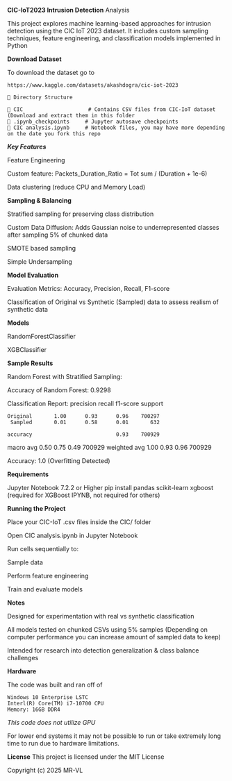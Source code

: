 **CIC-IoT2023 Intrusion Detection** Analysis

This project explores machine learning-based approaches for intrusion detection using the CIC IoT 2023 dataset. It includes custom sampling techniques, feature engineering, and classification models implemented in Python 

**Download Dataset**

To download the dataset go to 
``` 
https://www.kaggle.com/datasets/akashdogra/cic-iot-2023
```

```
📁 Directory Structure

📁 CIC                     # Contains CSV files from CIC-IoT dataset (Download and extract them in this folder
📁 .ipynb_checkpoints     # Jupyter autosave checkpoints
📄 CIC analysis.ipynb     # Notebook files, you may have more depending on the date you fork this repo
```

***Key Features***

Feature Engineering

Custom feature: Packets_Duration_Ratio = Tot sum / (Duration + 1e-6)

Data clustering (reduce CPU and Memory Load) 



**Sampling & Balancing**

Stratified sampling for preserving class distribution

Custom Data Diffusion: Adds Gaussian noise to underrepresented classes after sampling 5% of chunked data

SMOTE based sampling

Simple Undersampling


**Model Evaluation**

Evaluation Metrics: Accuracy, Precision, Recall, F1-score

Classification of Original vs Synthetic (Sampled) data to assess realism of synthetic data


**Models**

RandomForestClassifier

XGBClassifier


**Sample Results**

Random Forest with Stratified Sampling:

Accuracy of Random Forest: 0.9298

Classification Report:
              precision    recall  f1-score   support

    Original       1.00      0.93      0.96    700297
     Sampled       0.01      0.58      0.01       632

    accuracy                           0.93    700929
   macro avg       0.50      0.75      0.49    700929
weighted avg       1.00      0.93      0.96    700929

Accuracy: 1.0 (Overfitting Detected)


**Requirements**

Jupyter Notebook 7.2.2 or Higher
pip install pandas scikit-learn xgboost (required for XGBoost IPYNB, not required for others)


**Running the Project**

Place your CIC-IoT .csv files inside the CIC/ folder

Open CIC analysis.ipynb in Jupyter Notebook

Run cells sequentially to:

Sample data

Perform feature engineering

Train and evaluate models


**Notes**

Designed for experimentation with real vs synthetic classification

All models tested on chunked CSVs using 5% samples (Depending on computer performance you can increase amount of sampled data to keep)

Intended for research into detection generalization & class balance challenges


**Hardware**

The code was built and ran off of 

```
Windows 10 Enterprise LSTC
Interl(R) Core(TM) i7-10700 CPU
Memory: 16GB DDR4
```
*This code does not utilize GPU*

For lower end systems it may not be possible to run or take extremely long time to run due to hardware limitations. 

**License**
This project is licensed under the MIT License

Copyright (c) 2025 MR-VL

